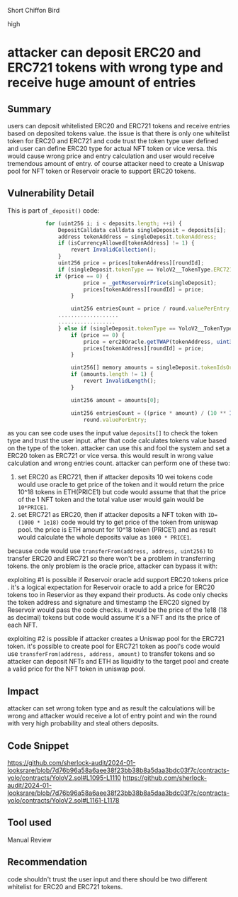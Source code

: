 Short Chiffon Bird

high

# attacker can deposit ERC20 and ERC721 tokens with wrong type and receive huge amount of entries

## Summary
users can deposit whitelisted ERC20 and ERC721 tokens and receive entries based on deposited tokens value. the issue is that there is only one whitelist token for ERC20 and ERC721 and code trust the token type user defined and user can define ERC20 type for actual NFT token or vice versa. this would cause wrong price and entry calculation and user would receive tremendous amount of entry. of course attacker need to create a Uniswap pool for NFT token or Reservoir oracle to support ERC20 tokens.

## Vulnerability Detail
This is part of `_deposit()` code:
```javascript
            for (uint256 i; i < deposits.length; ++i) {
                DepositCalldata calldata singleDeposit = deposits[i];
                address tokenAddress = singleDeposit.tokenAddress;
                if (isCurrencyAllowed[tokenAddress] != 1) {
                    revert InvalidCollection();
                }
                uint256 price = prices[tokenAddress][roundId];
                if (singleDeposit.tokenType == YoloV2__TokenType.ERC721) {
               if (price == 0) {
                        price = _getReservoirPrice(singleDeposit);
                        prices[tokenAddress][roundId] = price;
                    }

                    uint256 entriesCount = price / round.valuePerEntry;
                ...................
                ..................
                } else if (singleDeposit.tokenType == YoloV2__TokenType.ERC20) {
                    if (price == 0) {
                        price = erc20Oracle.getTWAP(tokenAddress, uint32(TWAP_DURATION));
                        prices[tokenAddress][roundId] = price;
                    }

                    uint256[] memory amounts = singleDeposit.tokenIdsOrAmounts;
                    if (amounts.length != 1) {
                        revert InvalidLength();
                    }

                    uint256 amount = amounts[0];

                    uint256 entriesCount = ((price * amount) / (10 ** IERC20(tokenAddress).decimals())) /
                        round.valuePerEntry;

```
as you can see code uses the input value `deposits[]` to check the token type and trust the user input. after that code calculates tokens value based on the type of the token. attacker can use this and fool the system and set a ERC20 token as ERC721 or vice versa. this would result in wrong value calculation and wrong entries count. attacker can perform one of these two:
1. set ERC20 as ERC721, then if attacker deposits 10 wei tokens code would use oracle to get price of the token and it would return the price 10^18 tokens in ETH(PRICE1) but code would assume that that the price of the 1 NFT token and the total value user would gain would be `10*PRICE1`.
2. set ERC721 as ERC20, then if attacker deposits a NFT token with `ID=(1000 * 1e18)` code would try to get price of the token from uniswap pool. the price is ETH amount for  10^18 token (PRICE1) and as result would calculate the whole deposits value as `1000 * PRICE1`.

because code would use `transferFrom(address, address, uint256)` to transfer ERC20 and ERC721 so there won't be a problem in transferring tokens. the only problem is the oracle price, attacker can bypass it with:

exploiting #1 is possible if Reservoir oracle add support ERC20 tokens price . it's a logical expectation for Reservoir oracle to add a price for ERC20 tokens too in Reservior as they expand their products. As code only checks the token address and signature and timestamp the ERC20 signed by Reservoir would pass the code checks. it would be the price of the 1e18 (18 as decimal) tokens but code would assume it's a NFT and its the price of each NFT.

exploiting #2 is possible if attacker creates a Uniswap pool for the ERC721 token. it's possible to create pool for ERC721 token as pool's code would use `transferFrom(address, address, amount)` to transfer tokens and so attacker can deposit NFTs and ETH as liquidity to the target pool and create a valid price for the NFT token in uniswap pool. 


## Impact
attacker can set wrong token type and as result the calculations will be wrong and attacker would receive a lot of entry point and win the round with very high probability and steal others deposits.

## Code Snippet
https://github.com/sherlock-audit/2024-01-looksrare/blob/7d76b96a58a6aee38f23bb38b8a5daa3bdc03f7c/contracts-yolo/contracts/YoloV2.sol#L1095-L1110
https://github.com/sherlock-audit/2024-01-looksrare/blob/7d76b96a58a6aee38f23bb38b8a5daa3bdc03f7c/contracts-yolo/contracts/YoloV2.sol#L1161-L1178

## Tool used
Manual Review

## Recommendation
code shouldn't trust the user input and there should be two different whitelist for ERC20 and ERC721 tokens. 